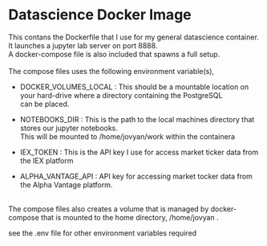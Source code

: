 # Datascience Docker Image

This contans the Dockerfile that I use for my general datascience container. <br>
It launches a jupyter lab server on port 8888. <br>
A docker-compose file is also included that spawns a full setup. <br>
<br>
The compose files uses the following environment variable(s),
<br>

+ DOCKER_VOLUMES_LOCAL : This should be a mountable location on your hard-drive where a directory containing the PostgreSQL <br>
                         can be placed.

+ NOTEBOOKS_DIR : This is the path to the local machines directory that stores our jupyter notebooks. <br>
		              This will be mounted to /home/jovyan/work within the containera

+ IEX_TOKEN	: This is the API key I use for access market ticker data from the IEX platform

+ ALPHA_VANTAGE_API : API key for accessing market tocker data from the Alpha Vantage platform.
<br>
The compose files also creates a volume that is managed by docker-compose that is mounted to
the home directory, /home/jovyan .
<br>

see the .env file for other environment variables required

